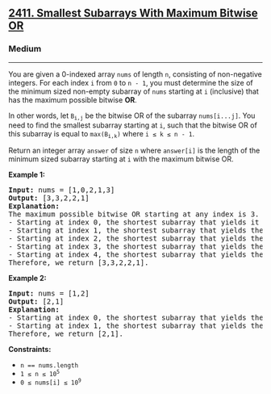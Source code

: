 <h2><a href="https://leetcode.com/problems/smallest-subarrays-with-maximum-bitwise-or/">2411. Smallest Subarrays With Maximum Bitwise OR</a></h2>
<h3>Medium</h3>
<hr>
<div>
<p>You are given a 0-indexed array <code>nums</code> of length <code>n</code>, consisting of non-negative integers. For each index <code>i</code> from <code>0</code> to <code>n - 1</code>, you must determine the size of the minimum sized non-empty subarray of <code>nums</code> starting at <code>i</code> (inclusive) that has the maximum possible bitwise <strong>OR</strong>.</p>

<p>In other words, let <code>B<sub>i,j</sub></code> be the bitwise OR of the subarray <code>nums[i...j]</code>. You need to find the smallest subarray starting at <code>i</code>, such that the bitwise OR of this subarray is equal to <code>max(B<sub>i,k</sub>)</code> where <code>i &le; k &le; n - 1</code>.</p>

<p>Return an integer array <code>answer</code> of size <code>n</code> where <code>answer[i]</code> is the length of the minimum sized subarray starting at <code>i</code> with the maximum bitwise OR.</p>

<p><strong class="example">Example 1:</strong></p>
<pre><strong>Input:</strong> nums = [1,0,2,1,3]
<strong>Output:</strong> [3,3,2,2,1]
<strong>Explanation:</strong>
The maximum possible bitwise OR starting at any index is 3. 
- Starting at index 0, the shortest subarray that yields it is [1,0,2].
- Starting at index 1, the shortest subarray that yields the maximum bitwise OR is [0,2,1].
- Starting at index 2, the shortest subarray that yields the maximum bitwise OR is [2,1].
- Starting at index 3, the shortest subarray that yields the maximum bitwise OR is [1,3].
- Starting at index 4, the shortest subarray that yields the maximum bitwise OR is [3].
Therefore, we return [3,3,2,2,1].
</pre>

<p><strong class="example">Example 2:</strong></p>
<pre><strong>Input:</strong> nums = [1,2]
<strong>Output:</strong> [2,1]
<strong>Explanation:</strong>
- Starting at index 0, the shortest subarray that yields the maximum bitwise OR is of length 2.
- Starting at index 1, the shortest subarray that yields the maximum bitwise OR is of length 1.
Therefore, we return [2,1].
</pre>

<p><strong>Constraints:</strong></p>
<ul>
  <li><code>n == nums.length</code></li>
  <li><code>1 &le; n &le; 10<sup>5</sup></code></li>
  <li><code>0 &le; nums[i] &le; 10<sup>9</sup></code></li>
</ul>
</div>
